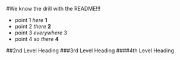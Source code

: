 #We know the drill with the README!!!

* point 1 *here* **1**
* point 2 *there* **2**
* point 3 *everywhere* 3
* point 4 *so there* **4**

##2nd Level Heading
###3rd Level Heading
####4th Level Heading